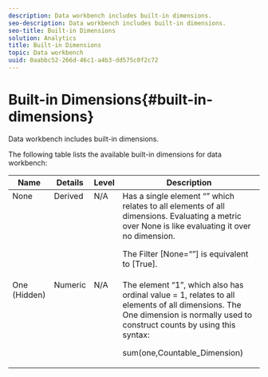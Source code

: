 ```yaml
---
description: Data workbench includes built-in dimensions.
seo-description: Data workbench includes built-in dimensions.
seo-title: Built-in Dimensions
solution: Analytics
title: Built-in Dimensions
topic: Data workbench
uuid: 0aabbc52-266d-46c1-a4b3-dd575c0f2c72
---
```


# Built-in Dimensions{#built-in-dimensions}

Data workbench includes built-in dimensions.

The following table lists the available built-in dimensions for data workbench: 

<table id="table_40796088B3484F98889859C59D525AD7"> 
 <thead> 
  <tr> 
   <th colname="col1" class="entry"> Name </th> 
   <th colname="col2" class="entry"> Details </th> 
   <th colname="col3" class="entry"> Level </th> 
   <th colname="col4" class="entry"> Description </th> 
  </tr> 
 </thead>
 <tbody> 
  <tr valign="top"> 
   <td colname="col1"> None </td> 
   <td colname="col2"> Derived </td> 
   <td colname="col3"> N/A </td> 
   <td colname="col4">Has a single element “” which relates to all elements of all dimensions. Evaluating a metric over None is like evaluating it over no dimension. <p>The <span class="filepath"> Filter [None=“”]</span> is equivalent to <span class="filepath"> [True]</span>. </p></td> 
  </tr> 
  <tr valign="top"> 
   <td colname="col1"> One (Hidden) </td> 
   <td colname="col2"> Numeric </td> 
   <td colname="col3"> N/A </td> 
   <td colname="col4">The element “1”, which also has ordinal value <span class="filepath"> = 1</span>, relates to all elements of all dimensions. The One dimension is normally used to construct counts by using this syntax: <p><span class="filepath"> sum(one,Countable_Dimension)</span></p></td> 
  </tr> 
 </tbody> 
</table>

